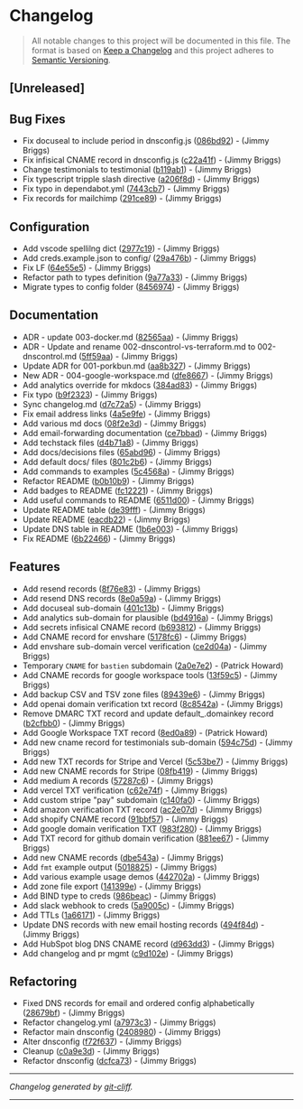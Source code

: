 # Changelog

> All notable changes to this project will be documented in this file. The format is based on
[Keep a Changelog](http://keepachangelog.com/) and this project adheres to
[Semantic Versioning](http://semver.org/).

## [Unreleased]

## Bug Fixes

- Fix docuseal to include period in dnsconfig.js ([086bd92](https://github.com/noclocks/dns/commit/086bd92563d06aa2b800407aad202b076180a5b2))  - (Jimmy Briggs)
- Fix infisical CNAME record in dnsconfig.js ([c22a41f](https://github.com/noclocks/dns/commit/c22a41f4c26d3de1f9c96f7eee2fa3ff880d66f7))  - (Jimmy Briggs)
- Change testimonials to testimonial ([b119ab1](https://github.com/noclocks/dns/commit/b119ab118e6637e25b51b39b61b573be0c18d858))  - (Jimmy Briggs)
- Fix typescript tripple slash directive ([a206f8d](https://github.com/noclocks/dns/commit/a206f8d3d79fd778b758f7d80ecddf91877cafd0))  - (Jimmy Briggs)
- Fix typo in dependabot.yml ([7443cb7](https://github.com/noclocks/dns/commit/7443cb7e651ab2498f9cdea905992f69df5febf5))  - (Jimmy Briggs)
- Fix records for mailchimp ([291ce89](https://github.com/noclocks/dns/commit/291ce8908ceaa7b311d9f8f8a1b8d17f0808ccdb))  - (Jimmy Briggs)

## Configuration

- Add vscode spellilng dict ([2977c19](https://github.com/noclocks/dns/commit/2977c198f0bf86b91f11dd76918203961ad73ef1))  - (Jimmy Briggs)
- Add creds.example.json to config/ ([29a476b](https://github.com/noclocks/dns/commit/29a476b7d5cbcde8364ca4a041a072c1e5504e55))  - (Jimmy Briggs)
- Fix LF ([64e55e5](https://github.com/noclocks/dns/commit/64e55e534981e7677c2b431b816f08da4baa8cdd))  - (Jimmy Briggs)
- Refactor path to types definition ([9a77a33](https://github.com/noclocks/dns/commit/9a77a33f57f510ecb1fa98d4a50b1504bf76938c))  - (Jimmy Briggs)
- Migrate types to config folder ([8456974](https://github.com/noclocks/dns/commit/8456974d5cefa8e5bbd6051fd6af95a238aa17a5))  - (Jimmy Briggs)

## Documentation

- ADR - update 003-docker.md ([82565aa](https://github.com/noclocks/dns/commit/82565aa08e73192bed0efa866d3ed65043ac7341))  - (Jimmy Briggs)
- ADR - Update and rename 002-dnscontrol-vs-terraform.md to 002-dnscontrol.md ([5ff59aa](https://github.com/noclocks/dns/commit/5ff59aa6c01553afb253ff2f4872e3e8835e06c7))  - (Jimmy Briggs)
- Update ADR for 001-porkbun.md ([aa8b327](https://github.com/noclocks/dns/commit/aa8b327e99f425d0f78b0aa31bd4200daf69c971))  - (Jimmy Briggs)
- New ADR - 004-google-workspace.md ([dfe8667](https://github.com/noclocks/dns/commit/dfe866798950025e1387befa2b7952cd748607b0))  - (Jimmy Briggs)
- Add analytics override for mkdocs ([384ad83](https://github.com/noclocks/dns/commit/384ad835ce0e67aed2449f703a4bd0dbb216508b))  - (Jimmy Briggs)
- Fix typo ([b9f2323](https://github.com/noclocks/dns/commit/b9f232327a52e9d6dad21563b273ea1a793ffdef))  - (Jimmy Briggs)
- Sync changelog.md ([d7c72a5](https://github.com/noclocks/dns/commit/d7c72a5a4ca18f525e01bb96310dc24e744164ab))  - (Jimmy Briggs)
- Fix email address links ([4a5e9fe](https://github.com/noclocks/dns/commit/4a5e9fef5a8a693458af4d9bd9d6c0b6eb8e1803))  - (Jimmy Briggs)
- Add various md docs ([08f2e3d](https://github.com/noclocks/dns/commit/08f2e3d283a5821a34da8180cef5226b567fac19))  - (Jimmy Briggs)
- Add email-forwarding documentation ([ce7bbad](https://github.com/noclocks/dns/commit/ce7bbad9fc7bc9c309afee5c9e5da49b8b396c3c))  - (Jimmy Briggs)
- Add techstack files ([d4b71a8](https://github.com/noclocks/dns/commit/d4b71a8cdd09cb943c2fc5a6031125bbbeeca60c))  - (Jimmy Briggs)
- Add docs/decisions files ([65abd96](https://github.com/noclocks/dns/commit/65abd96b977d92aaf91700e895c803a86e2a2aba))  - (Jimmy Briggs)
- Add default docs/ files ([801c2b6](https://github.com/noclocks/dns/commit/801c2b6ce56c21c7894204b04b2aea815a08aa8f))  - (Jimmy Briggs)
- Add commands to examples ([5c4568a](https://github.com/noclocks/dns/commit/5c4568a0a8eed43d2f6d7a95f5eb0b3c6fb735e0))  - (Jimmy Briggs)
- Refactor README ([b0b10b9](https://github.com/noclocks/dns/commit/b0b10b9556b0056dafe0a360872deeb750f834f7))  - (Jimmy Briggs)
- Add badges to README ([fc12221](https://github.com/noclocks/dns/commit/fc12221fa43955744a0e5c045502982b82c0bced))  - (Jimmy Briggs)
- Add useful commands to README ([6511d00](https://github.com/noclocks/dns/commit/6511d00516b9f80769a1e04a8700df061fb0bc36))  - (Jimmy Briggs)
- Update README table ([de39fff](https://github.com/noclocks/dns/commit/de39ffffb459547ea6d6c34b1de1e6c1fdea58a5))  - (Jimmy Briggs)
- Update README ([eacdb22](https://github.com/noclocks/dns/commit/eacdb2250bb7e565c9c58f8d51c95a14dac4a575))  - (Jimmy Briggs)
- Update DNS table in README ([1b6e003](https://github.com/noclocks/dns/commit/1b6e003c46d364151691f98590d622bff514adb6))  - (Jimmy Briggs)
- Fix README ([6b22466](https://github.com/noclocks/dns/commit/6b2246629aa12efdd9febebae26b0c414a51e330))  - (Jimmy Briggs)

## Features

- Add resend records ([8f76e83](https://github.com/noclocks/dns/commit/8f76e830df762b8d75d28d7836d036fc8939ebcb))  - (Jimmy Briggs)
- Add resend DNS records ([8e0a59a](https://github.com/noclocks/dns/commit/8e0a59a6ae4f74cfff90fdcd04acdea9abddfe89))  - (Jimmy Briggs)
- Add docuseal sub-domain ([401c13b](https://github.com/noclocks/dns/commit/401c13b69ad112ecdd1f9f74f60ea43a973790c9))  - (Jimmy Briggs)
- Add analytics sub-domain for plausible ([bd4916a](https://github.com/noclocks/dns/commit/bd4916ac4c76c63e661b93fecd582f5f208a2fe2))  - (Jimmy Briggs)
- Add secrets infisical CNAME record ([b693812](https://github.com/noclocks/dns/commit/b69381201e12a727f6f13af308767482943d88ce))  - (Jimmy Briggs)
- Add CNAME record for envshare ([5178fc6](https://github.com/noclocks/dns/commit/5178fc6b36cbd4b43bd8485dd12c90f711709859))  - (Jimmy Briggs)
- Add envshare sub-domain vercel verification ([ce2d04a](https://github.com/noclocks/dns/commit/ce2d04a3c2802da6ea513408321b333e8d2ca852))  - (Jimmy Briggs)
- Temporary `CNAME` for `bastien` subdomain ([2a0e7e2](https://github.com/noclocks/dns/commit/2a0e7e2f28604b2f79e79449bf45f30cdf19342a))  - (Patrick Howard)
- Add CNAME records for google workspace tools ([13f59c5](https://github.com/noclocks/dns/commit/13f59c588b53946e4394b3a29c0096d81fc49b0f))  - (Jimmy Briggs)
- Add backup CSV and TSV zone files ([89439e6](https://github.com/noclocks/dns/commit/89439e62f11ac53e5aa488cc0e5a344e4f183d7f))  - (Jimmy Briggs)
- Add openai domain verification txt record ([8c8542a](https://github.com/noclocks/dns/commit/8c8542a4fa4c57b6d964dc413399a82baa30645d))  - (Jimmy Briggs)
- Remove DMARC TXT record and update default_.domainkey record ([b2cfbb0](https://github.com/noclocks/dns/commit/b2cfbb04404ca795e36ff7de8da4c18360400fa7))  - (Jimmy Briggs)
- Add Google Workspace TXT record ([8ed0a89](https://github.com/noclocks/dns/commit/8ed0a8973083bff0de822aabbd21647b8640314c))  - (Patrick Howard)
- Add new cname record for testimonials sub-domain ([594c75d](https://github.com/noclocks/dns/commit/594c75dcc90e3703081cbf8ca9f5874dc311ac59))  - (Jimmy Briggs)
- Add new TXT records for Stripe and Vercel ([5c53be7](https://github.com/noclocks/dns/commit/5c53be74ca77d546e858b54979ba287289114ffc))  - (Jimmy Briggs)
- Add new CNAME records for Stripe ([08fb419](https://github.com/noclocks/dns/commit/08fb4192ed3950498ecb0ff0db7819721dabcf73))  - (Jimmy Briggs)
- Add medium A records ([57287c6](https://github.com/noclocks/dns/commit/57287c662e4d08a59d83886210236bbaced00a05))  - (Jimmy Briggs)
- Add vercel TXT verification ([c62e74f](https://github.com/noclocks/dns/commit/c62e74f0823e1bbba9d2fae3d55fe2b1cdb20e43))  - (Jimmy Briggs)
- Add custom stripe "pay" subdomain ([c140fa0](https://github.com/noclocks/dns/commit/c140fa094592b9c35cf6a7429e2baee3ea172464))  - (Jimmy Briggs)
- Add amazon verification TXT record ([ac2e07d](https://github.com/noclocks/dns/commit/ac2e07dc4e1f4cb1bb0b4ef72af3577ecd13f4b5))  - (Jimmy Briggs)
- Add shopify CNAME record ([91bbf57](https://github.com/noclocks/dns/commit/91bbf5760677b7b1d44163b89aee1498c7bfb771))  - (Jimmy Briggs)
- Add google domain verification TXT ([983f280](https://github.com/noclocks/dns/commit/983f2802dba3288b44bccc4dfd93ab36bd9673f1))  - (Jimmy Briggs)
- Add TXT record for github domain verification ([881ee67](https://github.com/noclocks/dns/commit/881ee67f2131cf24b4cc2d77b66e60f5ecf15006))  - (Jimmy Briggs)
- Add new CNAME records ([dbe543a](https://github.com/noclocks/dns/commit/dbe543ab05f5587d534dcd0e4980dea13c31a7bb))  - (Jimmy Briggs)
- Add `fmt` example output ([5018825](https://github.com/noclocks/dns/commit/5018825394f4f211d9d185811a99134a0e78e4ed))  - (Jimmy Briggs)
- Add various example usage demos ([442702a](https://github.com/noclocks/dns/commit/442702a8ddc93d36d2ee1c159a4a08bb75b482e4))  - (Jimmy Briggs)
- Add zone file export ([141399e](https://github.com/noclocks/dns/commit/141399e7e2aeefce382cbdd6deeb6520f0254b34))  - (Jimmy Briggs)
- Add BIND type to creds ([986beac](https://github.com/noclocks/dns/commit/986beacd18679953fb606c0863da35446cef332e))  - (Jimmy Briggs)
- Add slack webhook to creds ([5a9005c](https://github.com/noclocks/dns/commit/5a9005c8b792df03ddae9d624056517919cebfe4))  - (Jimmy Briggs)
- Add TTLs ([1a66171](https://github.com/noclocks/dns/commit/1a661710ca8b3b5ca0ed85f8ec6cb74da4a66fcc))  - (Jimmy Briggs)
- Update DNS records with new email hosting records ([494f84d](https://github.com/noclocks/dns/commit/494f84d141b2e89851c4adca0d85a84352f3bc47))  - (Jimmy Briggs)
- Add HubSpot blog DNS CNAME record ([d963dd3](https://github.com/noclocks/dns/commit/d963dd37d173c99513e7f6a9103e93cd471b838e))  - (Jimmy Briggs)
- Add changelog and pr mgmt ([c9d102e](https://github.com/noclocks/dns/commit/c9d102e01cfdd0d590936e06752e23ec28c87a82))  - (Jimmy Briggs)

## Refactoring

- Fixed DNS records for email and ordered config alphabetically ([28679bf](https://github.com/noclocks/dns/commit/28679bf15851c22baef2272eab18f08916e9ed80))  - (Jimmy Briggs)
- Refactor changelog.yml ([a7973c3](https://github.com/noclocks/dns/commit/a7973c30e95d2fffd60fd1dc8209d8080578447d))  - (Jimmy Briggs)
- Refactor main dnsconfig ([2408980](https://github.com/noclocks/dns/commit/24089806b9c7077df3fb12b2f8f93fd07971d6e2))  - (Jimmy Briggs)
- Alter dnsconfig ([f72f637](https://github.com/noclocks/dns/commit/f72f637fe0f3e59fde2a7fdbbe196b383fb65a81))  - (Jimmy Briggs)
- Cleanup ([c0a9e3d](https://github.com/noclocks/dns/commit/c0a9e3d8e6f9b794dc2a412b882e5745c52dbe9a))  - (Jimmy Briggs)
- Refactor dnsconfig ([dcfca73](https://github.com/noclocks/dns/commit/dcfca737c4f0b9f148020e6d958be786f9f6a315))  - (Jimmy Briggs)

***
*Changelog generated by [git-cliff](https://github.com/orhun/git-cliff).*
***
